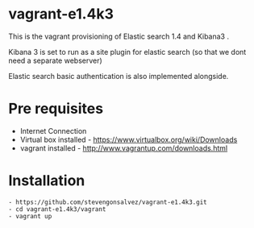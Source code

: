 # vagrant-e1.4k3

This is the vagrant provisioning of Elastic search 1.4 and Kibana3 . 

Kibana 3 is set to run as a site plugin for elastic search (so that we dont need a separate webserver)

Elastic search basic authentication is also implemented alongside.


Pre requisites
============
- Internet Connection 
- Virtual box installed - https://www.virtualbox.org/wiki/Downloads
- vagrant installed - http://www.vagrantup.com/downloads.html


Installation
============

```
- https://github.com/stevengonsalvez/vagrant-e1.4k3.git
- cd vagrant-e1.4k3/vagrant
- vagrant up
```

